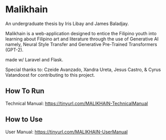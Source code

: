 # Malikhain

An undergraduate thesis by Iris Libay and James Baladjay. 

Malikhain is a web-application designed to entice the Filipino youth into learning about Filipino art and literature through the use of
Generative AI namely, Neural Style Transfer and Generative Pre-Trained Transformers (GPT-2).

made w/ Laravel and Flask.


Special thanks to: Czeide Avanzado, Xandra Ureta, Jesus Castro, & Cyrus Vatandoost for contributing to this project.


## How To Run

Technical Manual: https://tinyurl.com/MALIKHAIN-TechnicalManual

## How to Use

User Manual: https://tinyurl.com/MALIKHAIN-UserManual
